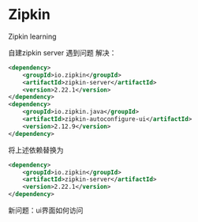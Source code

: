 # Zipkin
Zipkin learning



自建zipkin server 遇到问题
解决：

```xml
<dependency>
    <groupId>io.zipkin</groupId>
    <artifactId>zipkin-server</artifactId>
    <version>2.22.1</version>
</dependency>
<dependency>
    <groupId>io.zipkin.java</groupId>
    <artifactId>zipkin-autoconfigure-ui</artifactId>
    <version>2.12.9</version>
</dependency>
```

将上述依赖替换为

```xml
<dependency>
    <groupId>io.zipkin</groupId>
    <artifactId>zipkin-server</artifactId>
    <version>2.22.1</version>
</dependency>
```

新问题：ui界面如何访问
